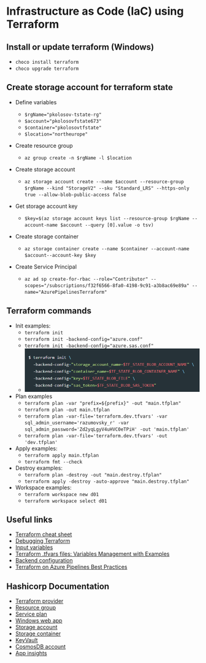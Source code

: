 # Infrastructure as Code (IaC) using Terraform

## Install or update terraform (Windows)

- `choco install terraform`
- `choco upgrade terraform`

## Create storage account for terraform state

- Define variables
    - `$rgName="pkolosov-tstate-rg"`
    - `$account="pkolosovfstate673"`
    - `$container="pkolosovtfstate"`
    - `$location="northeurope"`

- Create resource group
    - `az group create -n $rgName -l $location`

- Create storage account
    - `az storage account create --name $account --resource-group $rgName --kind "StorageV2" --sku "Standard_LRS" --https-only true --allow-blob-public-access false`

- Get storage account key
    - `$key=$(az storage account keys list --resource-group $rgName --account-name $account --query [0].value -o tsv)`

- Create storage container
    - `az storage container create --name $container --account-name $account--account-key $key`

- Create Service Principal
    - `az ad sp create-for-rbac --role="Contributor" --scopes="/subscriptions/f32f6566-8fa0-4198-9c91-a3b8ac69e89a" --name="AzurePipelinesTerraform"`

## Terraform commands

- Init examples:
    - `terraform init`
    - `terraform init -backend-config="azure.conf"`
    - `terraform init -backend-config="azure.sas.conf"`
    - ![tf_init](../img/terraform_init.PNG)
- Plan examples
    - `terraform plan -var "prefix=${prefix}" -out "main.tfplan"`
    - `terraform plan -out main.tfplan`
    - `terraform plan -var-file='terraform.dev.tfvars' -var sql_admin_username='razumovsky_r' -var sql_admin_password='Zd2yqLgyV4uHVC0eTPiH' -out 'main.tfplan'`
    - `terraform plan -var-file='terraform.dev.tfvars' -out 'dev.tfplan'`
- Apply examples:
    - `terraform apply main.tfplan`
    - `terraform fmt --check`
- Destroy examples:
    - `terraform plan -destroy -out "main.destroy.tfplan"`
    - `terraform apply -destroy -auto-approve "main.destroy.tfplan"`
- Workspace examples:
    - `terraform workspace new d01`
    - `terraform workspace select d01`

## Useful links

- [Terraform cheat sheet](https://medium.com/itnext/terraform-cheat-sheet-3f7c5c55cfbc)
- [Debugging Terraform](https://developer.hashicorp.com/terraform/internals/debugging)
- [Input variables](https://developer.hashicorp.com/terraform/language/values/variables)
- [Terraform .tfvars files: Variables Management with Examples](https://spacelift.io/blog/terraform-tfvars)
- [Backend configuration](https://developer.hashicorp.com/terraform/language/settings/backends/configuration)
- [Terraform on Azure Pipelines Best Practices](https://julie.io/writing/terraform-on-azure-pipelines-best-practices/)

## Hashicorp Documentation

- [Terraform provider](https://registry.terraform.io/providers/hashicorp/azurerm/latest)
- [Resource group](https://registry.terraform.io/providers/hashicorp/azurerm/latest/docs/resources/resource_group)
- [Service plan](https://registry.terraform.io/providers/hashicorp/azurerm/latest/docs/resources/service_plan)
- [Windows web app](https://registry.terraform.io/providers/hashicorp/azurerm/latest/docs/resources/windows_web_app)
- [Storage account](https://registry.terraform.io/providers/hashicorp/azurerm/latest/docs/resources/storage_account)
- [Storage container](https://registry.terraform.io/providers/hashicorp/azurerm/latest/docs/resources/storage_container)
- [KeyVault](https://registry.terraform.io/providers/hashicorp/azurerm/latest/docs/resources/key_vault)
- [CosmosDB account](https://registry.terraform.io/providers/hashicorp/azurerm/latest/docs/resources/cosmosdb_account)
- [App insights](https://registry.terraform.io/providers/hashicorp/azurerm/latest/docs/resources/application_insights)